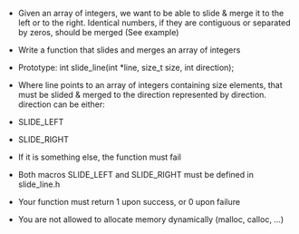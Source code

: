 - Given an array of integers, we want to be able to slide & merge it to the left or to the right. Identical numbers, if they are contiguous or separated by zeros, should be merged (See example)

- Write a function that slides and merges an array of integers
- Prototype: int slide_line(int *line, size_t size, int direction);
- Where line points to an array of integers containing size elements, that must be slided & merged to the direction represented by direction. direction can be either:
- SLIDE_LEFT
- SLIDE_RIGHT
- If it is something else, the function must fail
- Both macros SLIDE_LEFT and SLIDE_RIGHT must be defined in slide_line.h
- Your function must return 1 upon success, or 0 upon failure
- You are not allowed to allocate memory dynamically (malloc, calloc, …)
